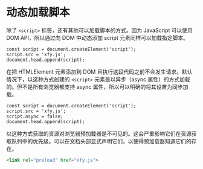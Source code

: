 # 动态加载脚本

除了 `<script>` 标签，还有其他可以加载脚本的方式。因为 JavaScript 可以使用 DOM API，所以通过向 DOM 中动态添加 script 元素同样可以加载指定脚本。

```tsx
const script = document.createElement('script');
script.src = 'xfy.js';
document.head.append(script);
```

在把 HTMLElement 元素添加到 DOM 且执行这段代码之前不会发生请求。默认情况下，以这种方式创建的 `<script>` 元素是以异步（async 属性）的方式加载的。但不是所有浏览器都支持 async 属性，所以可以明确的将其设置为同步加载。

```tsx
const script = document.createElement('script');
script.src = 'xfy.js';
script.async = false;
document.head.append(script);
```

以这种方式获取的资源对浏览器预加载器是不可见的。这会严重影响它们在资源获取队列中的优先级。可以在文档头部显式声明它们，以使得预加载器知道它们的存在。

```html
<link rel="preload" href="xfy.js">
```